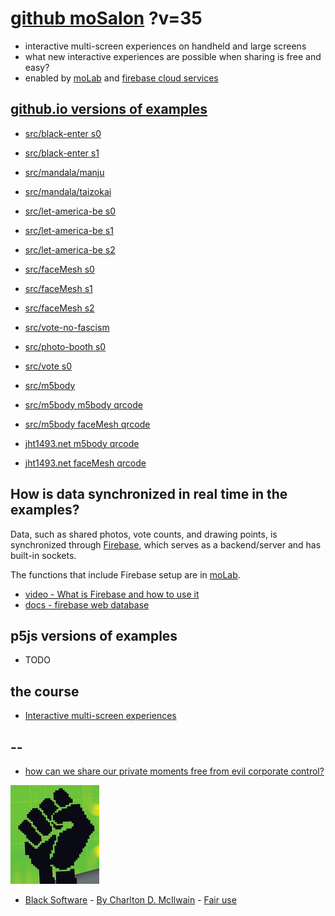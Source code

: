 # [github moSalon](https://github.com/molab-itp/moSalon) ?v=35

- interactive multi-screen experiences on handheld and large screens
- what new interactive experiences are possible when sharing is free and easy?
- enabled by [moLab](https://github.com/molab-itp/moLib) and [firebase cloud services](https://firebase.google.com)

## [github.io versions of examples](https://molab-itp.github.io/moSalon?v=35)

- [src/black-enter s0](src/black-enter/?v=35&group=s0)
- [src/black-enter s1](src/black-enter/?v=35&group=s1)

- [src/mandala/manju](src/mandala/manju?v=35)
- [src/mandala/taizokai](src/mandala/taizokai?v=35)

- [src/let-america-be s0](src/let-america-be/qrcode?v=35&group=s0)
- [src/let-america-be s1](src/let-america-be/qrcode?v=35&group=s1)
- [src/let-america-be s2](src/let-america-be/qrcode?v=35&group=s2)

- [src/faceMesh s0](src/faceMesh/qrcode?v=35)
- [src/faceMesh s1](src/faceMesh/qrcode?v=35&group=s1)
- [src/faceMesh s2](src/faceMesh/qrcode?v=35&group=s2)

- [src/vote-no-fascism](src/vote-no-fascism/?v=35)

- [src/photo-booth s0](src/photo-booth/?v=35)
- [src/vote s0](src/vote/?v=35)

- [src/m5body](src/m5body/?v=35)
- [src/m5body m5body qrcode](src/m5body/qrcode-m5body/?v=35&app=mo-m5body&group=m5body)
- [src/m5body faceMesh qrcode](src/m5body/qrcode-facemesh/?v=35&app=mo-m5body&group=m5body)
- [jht1493.net m5body qrcode](https://jht1493.net/moSalon/demo/m5body/qrcode-m5body/?v=35&app=mo-m5body&group=m5body)
- [jht1493.net faceMesh qrcode](https://jht1493.net/moSalon/demo/m5body/qrcode-facemesh/?v=35&app=mo-m5body&group=m5body)

## How is data synchronized in real time in the examples?

Data, such as shared photos, vote counts, and drawing points, is synchronized through [Firebase](https://firebase.google.com), which serves as a backend/server and has built-in sockets.

The functions that include Firebase setup are in [moLab](https://github.com/molab-itp/moLib).

- [video - What is Firebase and how to use it](https://www.youtube.com/watch?v=p9pgI3Mg-So&list=PLl-K7zZEsYLnfwBe4WgEw9ao0J0N1LYDR&index=8)
- [docs - firebase web database](https://firebase.google.com/docs/database/web/start?hl=en&authuser=0)

## p5js versions of examples

- TODO

## the course

- [Interactive multi-screen experiences](https://github.com/p5videoKit/IM-Screens-2024-03-ima)

## --

- [how can we share our private moments free from evil corporate control?](https://github.com/jht1493/jht-site?tab=readme-ov-file#why)

[![Black_Software](png/power-fist-142x158.png)](https://en.wikipedia.org/wiki/Black_Software)

- [Black Software](https://en.wikipedia.org/wiki/Black_Software) - [By Charlton D. McIlwain](https://global.oup.com/academic/product/black-software-9780190863845) - [Fair use](https://en.wikipedia.org/w/index.php?curid=67093597)
